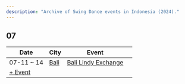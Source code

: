 ```yaml
---
description: "Archive of Swing Dance events in Indonesia (2024)."
---
```


## 07

| Date | City | Event | |
| --- | --- | --- | --- |
| 07-11 ~ 14 | [Bali](by_city.md#bali) | [Bali Lindy Exchange](bali-lindy-exchange-2024.md) |  |
| [+ Event](https://github.com/swingdance/events/issues/new?assignees=&labels=add+event&projects=&template=02-add_entity.yml&title=Add%20Event%3A%202024%2Fid_ID%20%E2%80%A2%20%3CName%3E&region=id_ID&province=&city=&org_id=&date_starts=2024-07-&date_ends=2024-07-)
